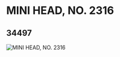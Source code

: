 # MINI HEAD, NO. 2316
## 34497
![MINI HEAD, NO. 2316](https://lc-www-live-s.legocdn.com/media/bricks/5/2/6197995.jpg)